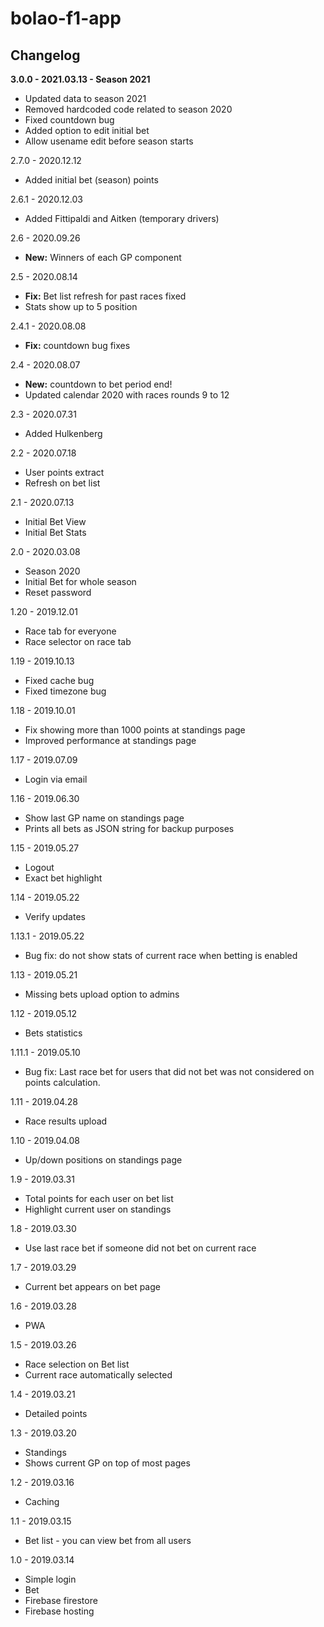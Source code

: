 # bolao-f1-app

## Changelog

**3.0.0 - 2021.03.13 - Season 2021**
- Updated data to season 2021
- Removed hardcoded code  related to season 2020
- Fixed countdown bug
- Added option to edit initial bet
- Allow usename edit before season starts

2.7.0 - 2020.12.12
- Added initial bet (season) points

2.6.1 - 2020.12.03
- Added Fittipaldi and Aitken (temporary drivers)

2.6 - 2020.09.26
- **New:** Winners of each GP component

2.5 - 2020.08.14
- **Fix:** Bet list refresh for past races fixed
- Stats show up to 5 position

2.4.1 - 2020.08.08
- **Fix:** countdown bug fixes

2.4 - 2020.08.07
- **New:** countdown to bet period end!
- Updated calendar 2020 with races rounds 9 to 12

2.3 - 2020.07.31
- Added Hulkenberg

2.2 - 2020.07.18
- User points extract
- Refresh on bet list

2.1 - 2020.07.13
- Initial Bet View
- Initial Bet Stats

2.0 - 2020.03.08
- Season 2020
- Initial Bet for whole season
- Reset password

1.20 - 2019.12.01
- Race tab for everyone
- Race selector on race tab

1.19 - 2019.10.13
- Fixed cache bug
- Fixed timezone bug

1.18 - 2019.10.01
- Fix showing more than 1000 points at standings page
- Improved performance at standings page

1.17 - 2019.07.09
- Login via email

1.16 - 2019.06.30
- Show last GP name on standings page
- Prints all bets as JSON string for backup purposes

1.15 - 2019.05.27
- Logout
- Exact bet highlight

1.14 - 2019.05.22
- Verify updates

1.13.1 - 2019.05.22
- Bug fix: do not show stats of current race when betting is enabled

1.13 - 2019.05.21
- Missing bets upload option to admins

1.12 - 2019.05.12
- Bets statistics

1.11.1 - 2019.05.10
- Bug fix: Last race bet for users that did not bet was not considered on points calculation.

1.11 - 2019.04.28
- Race results upload

1.10 - 2019.04.08
- Up/down positions on standings page

1.9 - 2019.03.31
- Total points for each user on bet list
- Highlight current user on standings

1.8 - 2019.03.30
- Use last race bet if someone did not bet on current race

1.7 - 2019.03.29
- Current bet appears on bet page

1.6 - 2019.03.28
- PWA

1.5 - 2019.03.26
- Race selection on Bet list
- Current race automatically selected

1.4 - 2019.03.21
- Detailed points

1.3 - 2019.03.20
- Standings
- Shows current GP on top of most pages

1.2 - 2019.03.16
- Caching

1.1 - 2019.03.15
- Bet list - you can view bet from all users

1.0 - 2019.03.14
- Simple login
- Bet
- Firebase firestore
- Firebase hosting